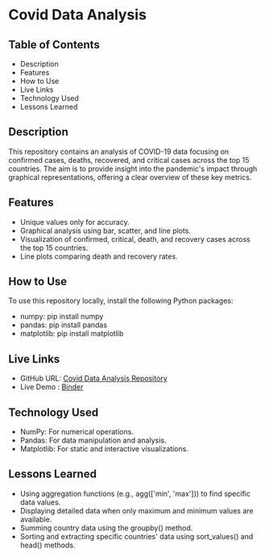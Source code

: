 # Covid Data Analysis

## Table of Contents

   - Description
   - Features
   - How to Use
   - Live Links
   - Technology Used
   - Lessons Learned

## Description

This repository contains an analysis of COVID-19 data focusing on confirmed cases, deaths, recovered, and critical cases across the top 15 countries. The aim is to provide insight into the pandemic's impact through graphical representations, offering a clear overview of these key metrics.
## Features

   - Unique values only for accuracy.
   - Graphical analysis using bar, scatter, and line plots.
   - Visualization of confirmed, critical, death, and recovery cases across the top 15 countries.
   - Line plots comparing death and recovery rates.

## How to Use

To use this repository locally, install the following Python packages:

   - numpy: pip install numpy
   - pandas: pip install pandas
   - matplotlib: pip install matplotlib

## Live Links

   - GitHub URL: <a href="https://github.com/rupalshukla82/covid-data-analysis">Covid Data Analysis Repository</a>
   - Live Demo : <a href="https://mybinder.org/v2/gh/rupalshukla82/covid-data-analysis/HEAD">Binder</a>

## Technology Used

   - NumPy: For numerical operations.
   - Pandas: For data manipulation and analysis.
   - Matplotlib: For static and interactive visualizations.

## Lessons Learned

   - Using aggregation functions (e.g., agg(['min', 'max'])) to find specific data values.
   - Displaying detailed data when only maximum and minimum values are available.
   - Summing country data using the groupby() method.
   - Sorting and extracting specific countries' data using sort_values() and head() methods.

